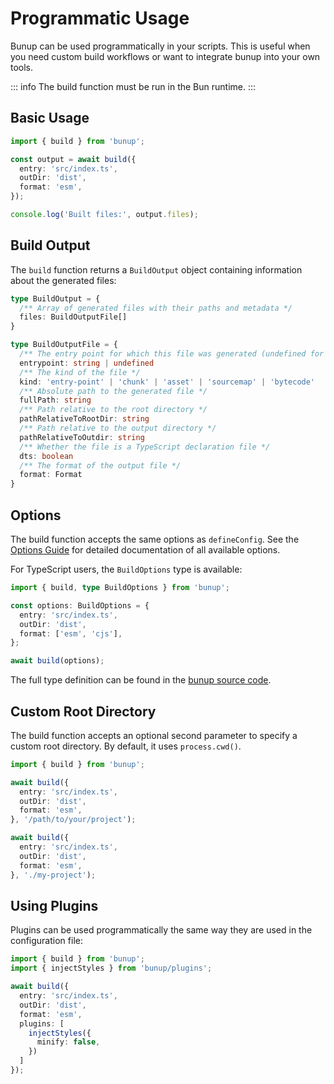 # Programmatic Usage

Bunup can be used programmatically in your scripts. This is useful when you need custom build workflows or want to integrate bunup into your own tools.

::: info
The build function must be run in the Bun runtime.
:::

## Basic Usage

```typescript
import { build } from 'bunup';

const output = await build({
  entry: 'src/index.ts',
  outDir: 'dist',
  format: 'esm',
});

console.log('Built files:', output.files);
```

## Build Output

The `build` function returns a `BuildOutput` object containing information about the generated files:

```typescript
type BuildOutput = {
  /** Array of generated files with their paths and metadata */
  files: BuildOutputFile[]
}

type BuildOutputFile = {
  /** The entry point for which this file was generated (undefined for chunks/assets) */
  entrypoint: string | undefined
  /** The kind of the file */
  kind: 'entry-point' | 'chunk' | 'asset' | 'sourcemap' | 'bytecode'
  /** Absolute path to the generated file */
  fullPath: string
  /** Path relative to the root directory */
  pathRelativeToRootDir: string
  /** Path relative to the output directory */
  pathRelativeToOutdir: string
  /** Whether the file is a TypeScript declaration file */
  dts: boolean
  /** The format of the output file */
  format: Format
}
```

## Options

The build function accepts the same options as `defineConfig`. See the [Options Guide](/docs/guide/options) for detailed documentation of all available options.

For TypeScript users, the `BuildOptions` type is available:

```typescript
import { build, type BuildOptions } from 'bunup';

const options: BuildOptions = {
  entry: 'src/index.ts',
  outDir: 'dist',
  format: ['esm', 'cjs'],
};

await build(options);
```

The full type definition can be found in the [bunup source code](https://github.com/bunup/bunup/blob/454c78fad5d9c79f2d4472f1f6d9c6137a54cd75/packages/bunup/src/options.ts#L77).

## Custom Root Directory

The build function accepts an optional second parameter to specify a custom root directory. By default, it uses `process.cwd()`.

```typescript
import { build } from 'bunup';

await build({
  entry: 'src/index.ts',
  outDir: 'dist',
  format: 'esm',
}, '/path/to/your/project');

await build({
  entry: 'src/index.ts',
  outDir: 'dist', 
  format: 'esm',
}, './my-project');
```

## Using Plugins

Plugins can be used programmatically the same way they are used in the configuration file:

```typescript
import { build } from 'bunup';
import { injectStyles } from 'bunup/plugins';

await build({
  entry: 'src/index.ts',
  outDir: 'dist',
  format: 'esm',
  plugins: [
    injectStyles({
      minify: false,
    })
  ]
});
```
